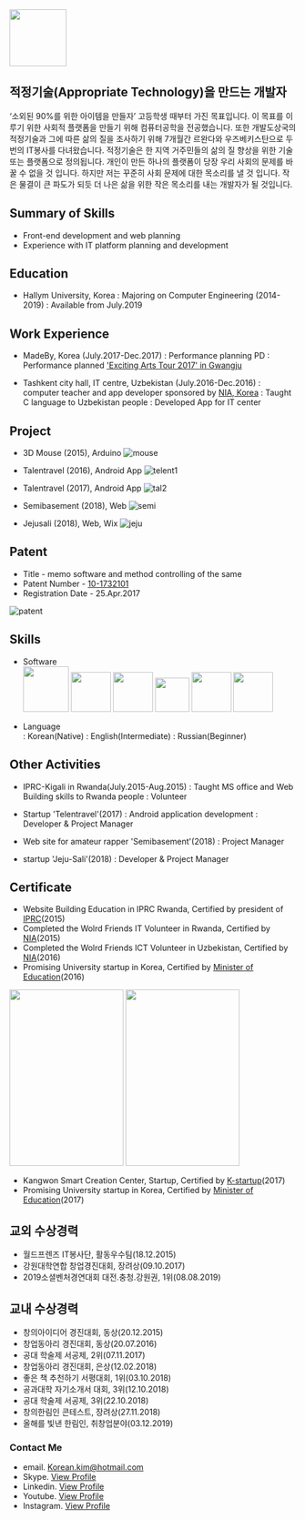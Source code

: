 
<img src="https://raw.githubusercontent.com/SUWANKIM/KIMSUWAN/master/profile.jpg.png" width="100" height="100"/>


## 적정기술(Appropriate Technology)을 만드는 개발자

 ‘소외된 90%를 위한 아이템을 만들자’ 고등학생 때부터 가진 목표입니다. 
 이 목표를 이루기 위한 사회적 플랫폼을 만들기 위해 컴퓨터공학을 전공했습니다. 
 또한 개발도상국의 적정기술과 그에 따른 삶의 질을 조사하기 위해 7개월간 르완다와 우즈베키스탄으로 두 번의 IT봉사를 다녀왔습니다. 
 적정기술은 한 지역 거주민들의 삶의 질 향상을 위한 기술 또는 플랫폼으로 정의됩니다. 
개인이 만든 하나의 플랫폼이 당장 우리 사회의 문제를 바꿀 수 없을 것 입니다. 
하지만 저는 꾸준히 사회 문제에 대한 목소리를 낼 것 입니다. 
작은 물결이 큰 파도가 되듯 더 나은 삶을 위한 작은 목소리를 내는 개발자가 될 것입니다.


## Summary of Skills

- Front-end development and web planning
- Experience with IT platform planning and development



## Education

 - Hallym University, Korea
   : Majoring on Computer Engineering (2014-2019)
   : Available from July.2019



## Work Experience

 - MadeBy, Korea (July.2017-Dec.2017)
   : Performance planning PD
   : Performance planned ['Exciting Arts Tour 2017' in Gwangju](https://korean.visitkorea.or.kr/detail/fes_detail.html?cotid=36031558-bfdb-4c75-b962-76155b9a0a10)

  -  Tashkent city hall, IT centre, Uzbekistan (July.2016-Dec.2016)
   :  computer teacher and app developer sponsored by [NIA, Korea](https://www.nia.or.kr/)
   : Taught C language to Uzbekistan people
   : Developed App for IT center



## Project

- 3D Mouse (2015), Arduino
![mouse](https://raw.githubusercontent.com/SUWANKIM/KIMSUWAN/master/mouse.jpg)


 - Talentravel (2016), Android App
![telent1](https://raw.githubusercontent.com/SUWANKIM/KIMSUWAN/master/telent1.jpg)


 - Talentravel (2017), Android App 
 ![tal2](https://raw.githubusercontent.com/SUWANKIM/KIMSUWAN/master/tal2.jpg)


 - Semibasement (2018), Web
![semi](https://raw.githubusercontent.com/SUWANKIM/KIMSUWAN/master/semi.jpg)


 - Jejusali (2018), Web, Wix
![jeju](https://raw.githubusercontent.com/SUWANKIM/KIMSUWAN/master/jeju.jpg)



## Patent

 - Title - memo software and method controlling of the same
 - Patent Number - [10-1732101](http://kportal.kipris.or.kr/kportal/search/total_search.do)
 - Registration Date - 25.Apr.2017 
                 
![patent](https://raw.githubusercontent.com/SUWANKIM/KIMSUWAN/master/patent.jpg)



## Skills

  - Software        
  <img src="https://raw.githubusercontent.com/SUWANKIM/KIMSUWAN/master/Django.png" width="80" height="80"/> <img src="https://raw.githubusercontent.com/SUWANKIM/KIMSUWAN/master/react.png" width="70" height="70"/> <img src="https://raw.githubusercontent.com/SUWANKIM/KIMSUWAN/master/580b57fbd9996e24bc43bdf2.png" width="70" height="70"/>  <img src="https://raw.githubusercontent.com/SUWANKIM/KIMSUWAN/master/python.png" width="60" height="60"/> <img src="https://raw.githubusercontent.com/SUWANKIM/KIMSUWAN/master/java1.png" width="70" height="70"/> <img src="https://raw.githubusercontent.com/SUWANKIM/KIMSUWAN/master/Adobe_Flash_Professional_icon.png" width="70" height="70"/>
  
  - Language        
    : Korean(Native)
    : English(Intermediate)
    : Russian(Beginner)




## Other Activities
 - IPRC-Kigali in Rwanda(July.2015-Aug.2015)
  : Taught MS office and Web Building skills to Rwanda people
  : Volunteer
 
 - Startup 'Telentravel'(2017)
  : Android application development
  : Developer & Project Manager
  
 - Web site for amateur rapper 'Semibasement'(2018)
   : Project Manager
   
 - startup 'Jeju-Sali'(2018)
   : Developer & Project Manager



## Certificate
 - Website Building Education in IPRC Rwanda, Certified by president of [IPRC](http://www.iprckigali.rp.ac.rw/)(2015)
 - Completed the Wolrd Friends IT Volunteer in Rwanda, Certified by [NIA](https://www.nia.or.kr/)(2015)
 - Completed the Wolrd Friends ICT Volunteer in Uzbekistan, Certified by [NIA](https://www.nia.or.kr/)(2016) 
 - Promising University startup in Korea, Certified by [Minister of Education](http://www.moe.go.kr/main.do)(2016)
 
 <img src ="https://raw.githubusercontent.com/SUWANKIM/KIMSUWAN/master/certifi.jpg" width="200" height="310"/>  <img src ="https://raw.githubusercontent.com/SUWANKIM/KIMSUWAN/master/300_1.jpg" width="200" height="310"/>

 - Kangwon Smart Creation Center, Startup, Certified by [K-startup](https://www.k-startup.go.kr/main.do)(2017)
 - Promising University startup in Korea, Certified by [Minister of Education](http://www.moe.go.kr/main.do)(2017)




## 교외 수상경력

 - 월드프렌즈 IT봉사단, 활동우수팀(18.12.2015)
 - 강원대학연합 창업경진대회, 장려상(09.10.2017)
 - 2019소셜벤처경연대회 대전.충청.강원권, 1위(08.08.2019)



## 교내 수상경력

 - 창의아이디어 경진대회, 동상(20.12.2015)
 - 창업동아리 경진대회, 동상(20.07.2016)
 - 공대 학술제 서공제, 2위(07.11.2017)
 - 창업동아리 경진대회, 은상(12.02.2018)
 - 좋은 책 추천하기 서평대회, 1위(03.10.2018)
 - 공과대학 자기소개서 대회, 3위(12.10.2018)
 - 공대 학술제 서공제, 3위(22.10.2018)
 - 창의한림인 콘테스트, 장려상(27.11.2018)
 - 올해를 빛낸 한림인, 취창업분야(03.12.2019)
 
 

### Contact Me

 - email. [Korean.kim@hotmail.com](Korean.kim@hotmail.com)
 - Skype. [View Profile](https://join.skype.com/invite/JXnrvGPbl7M4)
 - Linkedin. [View Profile](www.linkedin.com/in/suwankim)
 - Youtube. [View Profile](https://www.youtube.com/channel/UCiGxaiY3-9_6bA1h0mtFzgQ)
 - Instagram. [View Profile](https://www.instagram.com/huckleberrypin_26/)
